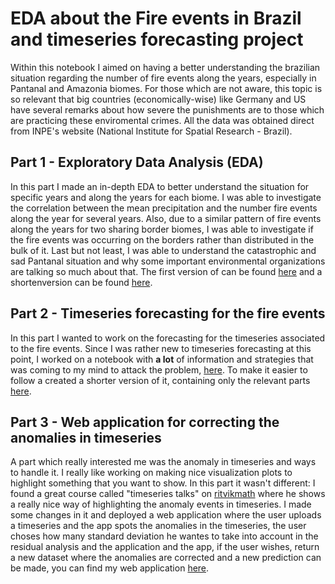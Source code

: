 # EDA about the Fire events in Brazil and timeseries forecasting project

Within this notebook I aimed on having a better understanding the brazilian situation regarding
the number of fire events along the years, especially in Pantanal and Amazonia biomes. For those
which are not aware, this topic is so relevant that big countries (economically-wise) like Germany
and US have several remarks about how severe the punishments are to those which are practicing
these enviromental crimes. All the data was obtained direct from INPE's website (National Institute
for Spatial Research - Brazil).

## Part 1 - Exploratory Data Analysis (EDA)
In this part I made an in-depth EDA to better understand the situation for specific years and along
the years for each biome. I was able to investigate the correlation between the mean precipitation
and the number fire events along the year for several years. Also, due to a similar pattern of fire
events along the years for two sharing border biomes, I was able to investigate if the fire events
was occurring on the borders rather than distributed in the bulk of it. Last but not least,
I was able to understand the catastrophic and sad Pantanal situation and why some important environmental
organizations are talking so much about that. The first version of can be found [here](#https://github.com/ViniciusHenning/projects/blob/master/burned-brazil/burned-brazil.ipynb) and a shortenversion can be found [here](#https://github.com/ViniciusHenning/projects/blob/master/burned-brazil/final-notebook.ipynb).

## Part 2 - Timeseries forecasting for the fire events
In this part I wanted to work on the forecasting for the timeseries associated to the fire events.
Since I was rather new to timeseries forecasting at this point, I worked on a notebook with **a lot**
of information and strategies that was coming to my mind to attack the problem, [here](#https://github.com/ViniciusHenning/projects/blob/master/burned-brazil/predictive-model.ipynb). To make it easier to follow a created a shorter version of it,
containing only the relevant parts [here](#https://github.com/ViniciusHenning/projects/blob/master/burned-brazil/tidied-up-pm.ipynb).

## Part 3 - Web application for correcting the anomalies in timeseries
A part which really interested me was the anomaly in timeseries and ways to handle it. I really like
working on making nice visualization plots to highlight something that you want to show. In this part
it wasn't different: I found a great course called "timeseries talks" on [ritvikmath](#https://www.youtube.com/channel/UCUcpVoi5KkJmnE3bvEhHR0Q)
where he shows a really nice way of highlighting the anomaly events in timeseries. I made some changes in it and deployed
a web application where the user uploads a timeseries and the app spots the anomalies in the timeseries,
the user choses how many standard deviation he wantes to take into account in the residual analysis
and the application and the app, if the user wishes, return a new dataset where the anomalies are corrected
and a new prediction can be made, you can find my web application [here](#https://share.streamlit.io/viniciushenning/projects/burned-brazil/anomaly_app/anomaly_app.py).
